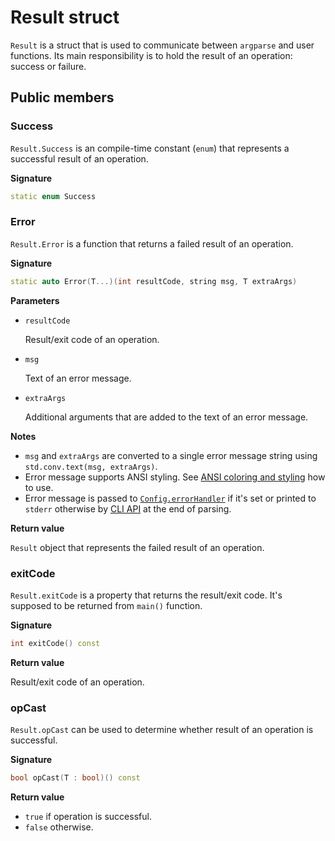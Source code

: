 # Result struct

`Result` is a struct that is used to communicate between `argparse` and user functions.
Its main responsibility is to hold the result of an operation: success or failure.

## Public members

### Success

`Result.Success` is an compile-time constant (`enum`) that represents a successful result of an operation.

**Signature**
```c++
static enum Success
```

### Error

`Result.Error` is a function that returns a failed result of an operation.

**Signature**

```c++
static auto Error(T...)(int resultCode, string msg, T extraArgs)
```

**Parameters**

- `resultCode`

  Result/exit code of an operation.

- `msg`

  Text of an error message.

- `extraArgs`

  Additional arguments that are added to the text of an error message.

**Notes**

- `msg` and `extraArgs` are converted to a single error message string using `std.conv.text(msg, extraArgs)`.
- Error message supports ANSI styling. See [ANSI coloring and styling](ANSI-coloring-and-styling.md) how to use.
- Error message is passed to [`Config.errorHandler`](Config.md#errorHandler) if it's set or printed to `stderr` otherwise
  by [CLI API](CLI-API.md) at the end of parsing.

**Return value**

`Result` object that represents the failed result of an operation.

### exitCode

`Result.exitCode` is a property that returns the result/exit code. It's supposed to be returned from `main()` function.

**Signature**

```c++
int exitCode() const
```

**Return value**

Result/exit code of an operation.

### opCast

`Result.opCast` can be used to determine whether result of an operation is successful.

**Signature**

```c++
bool opCast(T : bool)() const
```

**Return value**

- `true` if operation is successful.
- `false` otherwise.
